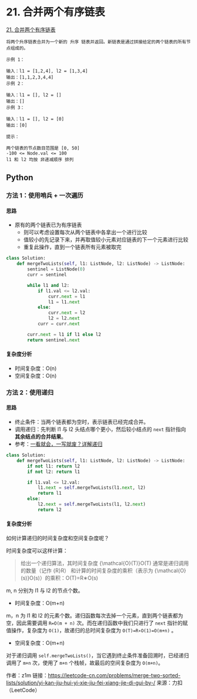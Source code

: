 
# 21. 合并两个有序链表

[21. 合并两个有序链表](https://leetcode-cn.com/problems/merge-two-sorted-lists/)

```
将两个升序链表合并为一个新的 升序 链表并返回。新链表是通过拼接给定的两个链表的所有节点组成的。 

示例 1：

输入：l1 = [1,2,4], l2 = [1,3,4]
输出：[1,1,2,3,4,4]
示例 2：

输入：l1 = [], l2 = []
输出：[]
示例 3：

输入：l1 = [], l2 = [0]
输出：[0]

提示：

两个链表的节点数目范围是 [0, 50]
-100 <= Node.val <= 100
l1 和 l2 均按 非递减顺序 排列
```


## Python

### 方法 1：使用哨兵 + 一次遍历

#### 思路

* 原有的两个链表已为有序链表
    * 则可以考虑设置每次从两个链表中各拿出一个进行比较
    * 值较小的先记录下来，并再取值较小元素对应链表的下一个元素进行比较
    * 重复此操作，直到一个链表所有元素被取完

```python
class Solution:
    def mergeTwoLists(self, l1: ListNode, l2: ListNode) -> ListNode:
        sentinel = ListNode(0)
        curr = sentinel

        while l1 and l2:
            if l1.val <= l2.val:
                curr.next = l1
                l1 = l1.next
            else:
                curr.next = l2
                l2 = l2.next
            curr = curr.next

        curr.next = l1 if l1 else l2
        return sentinel.next
```


#### 复杂度分析

* 时间复杂度：O(n)
* 空间复杂度：O(n)

### 方法 2：使用递归

#### 思路

* 终止条件：当两个链表都为空时，表示链表已经完成合并。
* 调用递归：先判断 l1 与 l2 头结点哪个更小，然后较小结点的 `next` 指针指向 **其余结点的合并结果**。
* 参考：[一看就会，一写就废？详解递归](https://leetcode-cn.com/problems/merge-two-sorted-lists/solution/yi-kan-jiu-hui-yi-xie-jiu-fei-xiang-jie-di-gui-by-/)

```python
class Solution:
    def mergeTwoLists(self, l1: ListNode, l2: ListNode) -> ListNode:
        if not l1: return l2
        if not l2: return l1

        if l1.val <= l2.val:
            l1.next = self.mergeTwoLists(l1.next, l2)
            return l1
        else:
            l2.next = self.mergeTwoLists(l1, l2.next)
            return l2
```


#### 复杂度分析




如何计算递归的时间复杂度和空间复杂度呢？

时间复杂度可以这样计算：

> 给出一个递归算法，其时间复杂度 {\mathcal{O}(T)}O(T) 通常是递归调用的数量（记作 {R}R） 和计算的时间复杂度的乘积（表示为 {\mathcal{O}(s)}O(s)）的乘积：O(T)=R∗O(s)



m, n 分别为 l1 与 l2 的节点个数。

* 时间复杂度：O(m+n)

m，n 为 l1 和 l2 的元素个数。递归函数每次去掉一个元素，直到两个链表都为空，因此需要调用 `R=O(m + n)` 次。而在递归函数中我们只进行了 `next` 指针的赋值操作，复杂度为 `O(1)`，故递归的总时间复杂度为 `O(T)=R∗O(1)=O(m+n)`  。

* 空间复杂度：O(m+n)

对于递归调用 `self.mergeTwoLists()`，当它遇到终止条件准备回溯时，已经递归调用了 `m+n` 次，使用了 `m+n` 个栈帧，故最后的空间复杂度为 `O(m+n)`。

作者：z1m
链接：https://leetcode-cn.com/problems/merge-two-sorted-lists/solution/yi-kan-jiu-hui-yi-xie-jiu-fei-xiang-jie-di-gui-by-/
来源：力扣（LeetCode）

